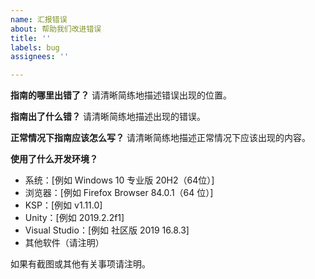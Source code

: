 ```yaml
---
name: 汇报错误
about: 帮助我们改进错误
title: ''
labels: bug
assignees: ''

---
```


**指南的哪里出错了？**
请清晰简练地描述错误出现的位置。

**指南出了什么错？**
请清晰简练地描述出现的错误。

**正常情况下指南应该怎么写？**
请清晰简练地描述正常情况下应该出现的内容。

**使用了什么开发环境？**
- 系统：[例如 Windows 10 专业版 20H2（64位）]
- 浏览器：[例如 Firefox Browser 84.0.1（64 位）]
- KSP：[例如 v1.11.0]
- Unity：[例如 2019.2.2f1]
- Visual Studio：[例如 社区版 2019 16.8.3]
- 其他软件（请注明）

如果有截图或其他有关事项请注明。
